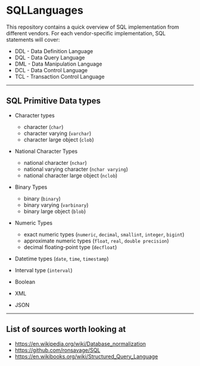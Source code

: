# SQLLanguages

This repository contains a quick overview of SQL implementation from different vendors. 
For each vendor-specific implementation, SQL statements will cover:
- DDL - Data Definition Language
- DQL - Data Query Language
- DML - Data Manipulation Language
- DCL - Data Control Language
- TCL - Transaction Control Language 

--- 
## SQL Primitive Data types
- Character types
    - character (`char`)
    - character varying (`varchar`)
    - character large object (`clob`)

- National Character Types
    - national character (`nchar`)
    - national varying character (`nchar varying`)
    - national character large object (`nclob`)

- Binary Types
    - binary (`binary`)
    - binary varying (`varbinary`)
    - binary large object (`blob`)

- Numeric Types
    - exact numeric types (`numeric`, `decimal`, `smallint`, `integer`, `bigint`)
    - approximate numeric types (`float`, `real`, `double precision`)
    - decimal floating-point type (`decfloat`)
- Datetime types (`date`, `time`, `timestamp`)
- Interval type (`interval`)
- Boolean
- XML
- JSON

---
## List of sources worth looking at
- https://en.wikipedia.org/wiki/Database_normalization
- https://github.com/ronsavage/SQL
- https://en.wikibooks.org/wiki/Structured_Query_Language